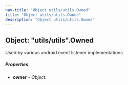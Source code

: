 ```yaml
---
nav-title: "Object utils/utils.Owned"
title: "Object utils/utils.Owned"
description: "Object utils/utils.Owned"
---
```

## Object: "utils/utils".Owned  
Used by various android event listener implementations

##### Properties
 - **owner** - _Object_.